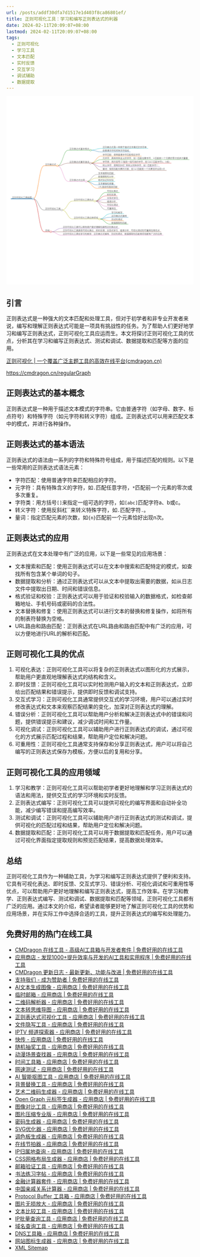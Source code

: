 ```yaml
---
url: /posts/addf30dfa7d1517e1d403f8ca86801ef/
title: 正则可视化工具：学习和编写正则表达式的利器
date: 2024-02-11T20:09:07+08:00
lastmod: 2024-02-11T20:09:07+08:00
tags:
  - 正则可视化
  - 学习工具
  - 文本匹配
  - 实时反馈
  - 交互学习
  - 调试辅助
  - 数据提取
---
```



<img src="/images/2024_02_11 20_08_20.png" title="2024_02_11 20_08_20.png" alt="2024_02_11 20_08_20.png"/>

## 引言

正则表达式是一种强大的文本匹配和处理工具，但对于初学者和非专业开发者来说，编写和理解正则表达式可能是一项具有挑战性的任务。为了帮助人们更好地学习和编写正则表达式，正则可视化工具应运而生。本文将探讨正则可视化工具的优点，分析其在学习和编写正则表达式、测试和调试、数据提取和匹配等方面的应用。

[正则可视化 | 一个覆盖广泛主题工具的高效在线平台(cmdragon.cn)](https://cmdragon.cn/regularGraph)

https://cmdragon.cn/regularGraph

## 正则表达式的基本概念

正则表达式是一种用于描述文本模式的字符串。它由普通字符（如字母、数字、标点符号）和特殊字符（如元字符和转义字符）组成。正则表达式可以用来匹配文本中的模式，并进行各种操作。

## 正则表达式的基本语法

正则表达式的语法由一系列的字符和特殊符号组成，用于描述匹配的规则。以下是一些常用的正则表达式语法元素：

- 字符匹配：使用普通字符来匹配相应的字符。
- 元字符：具有特殊含义的字符，如`.`匹配任意字符，`*`匹配前一个元素的零次或多次重复。
- 字符类：用方括号`[]`来指定一组可选的字符，如`[abc]`匹配字符a、b或c。
- 转义字符：使用反斜杠``来转义特殊字符，如`.`匹配字符`.`。
- 量词：指定匹配元素的次数，如`{n}`匹配前一个元素恰好出现n次。

## 正则表达式的应用

正则表达式在文本处理中有广泛的应用，以下是一些常见的应用场景：

- 文本搜索和匹配：使用正则表达式可以在文本中搜索和匹配特定的模式，如查找所有包含某个单词的句子。
- 数据提取和分析：通过正则表达式可以从文本中提取出需要的数据，如从日志文件中提取出日期、时间和错误信息。
- 格式验证和校验：正则表达式可以用于验证和校验输入的数据格式，如检查邮箱地址、手机号码或密码的合法性。
- 文本替换和修复：使用正则表达式可以进行文本的替换和修复操作，如将所有的制表符替换为空格。
- URL路由和路由匹配：正则表达式在URL路由和路由匹配中有广泛的应用，可以方便地进行URL的解析和匹配。

## 正则可视化工具的优点

1. 可视化表达：正则可视化工具可以将复杂的正则表达式以图形化的方式展示，帮助用户更直观地理解表达式的结构和含义。
2. 即时反馈：正则可视化工具可以实时检测用户输入的文本和正则表达式，立即给出匹配结果和错误提示，提供即时反馈和调试支持。
3. 交互式学习：正则可视化工具通常提供交互式的学习环境，用户可以通过实时修改表达式和文本来观察匹配结果的变化，加深对正则表达式的理解。
4. 错误分析：正则可视化工具可以帮助用户分析和解决正则表达式中的错误和问题，提供错误提示和建议，减少调试时间和工作量。
5. 可视化调试：正则可视化工具可以辅助用户进行正则表达式的调试，通过可视化的方式展示匹配过程和结果，帮助用户定位和解决问题。
6. 可重用性：正则可视化工具通常支持保存和分享正则表达式，用户可以将自己编写的正则表达式保存为模板，方便以后的复用和分享。

## 正则可视化工具的应用领域

1. 学习和教学：正则可视化工具可以帮助初学者更好地理解和学习正则表达式的语法和用法，提供交互式的学习环境和实时反馈。
2. 正则表达式编写：正则可视化工具可以提供可视化的编写界面和自动补全功能，减少编写错误和提高编写效率。
3. 测试和调试：正则可视化工具可以辅助用户进行正则表达式的测试和调试，提供可视化的匹配过程和结果，帮助用户定位和解决问题。
4. 数据提取和匹配：正则可视化工具可以用于数据提取和匹配任务，用户可以通过可视化界面指定提取规则和预览匹配结果，提高数据处理效率。

## 总结

正则可视化工具作为一种辅助工具，为学习和编写正则表达式提供了便利和支持。它具有可视化表达、即时反馈、交互式学习、错误分析、可视化调试和可重用性等优点，可以帮助用户更好地理解和编写正则表达式，提高工作效率。在学习和教学、正则表达式编写、测试和调试、数据提取和匹配等领域，正则可视化工具都有广泛的应用。通过本文的介绍，希望读者能够更好地了解正则可视化工具的优势和应用场景，并在实际工作中选择合适的工具，提升正则表达式的编写和处理能力。

## 免费好用的热门在线工具

- [CMDragon 在线工具 - 高级AI工具箱与开发者套件 | 免费好用的在线工具](https://tools.cmdragon.cn/zh)
- [应用商店 - 发现1000+提升效率与开发的AI工具和实用程序 | 免费好用的在线工具](https://tools.cmdragon.cn/zh/apps?category=trending)
- [CMDragon 更新日志 - 最新更新、功能与改进 | 免费好用的在线工具](https://tools.cmdragon.cn/zh/changelog)
- [支持我们 - 成为赞助者 | 免费好用的在线工具](https://tools.cmdragon.cn/zh/sponsor)
- [AI文本生成图像 - 应用商店 | 免费好用的在线工具](https://tools.cmdragon.cn/zh/apps/text-to-image-ai)
- [临时邮箱 - 应用商店 | 免费好用的在线工具](https://tools.cmdragon.cn/zh/apps/temp-email)
- [二维码解析器 - 应用商店 | 免费好用的在线工具](https://tools.cmdragon.cn/zh/apps/qrcode-parser)
- [文本转思维导图 - 应用商店 | 免费好用的在线工具](https://tools.cmdragon.cn/zh/apps/text-to-mindmap)
- [正则表达式可视化工具 - 应用商店 | 免费好用的在线工具](https://tools.cmdragon.cn/zh/apps/regex-visualizer)
- [文件隐写工具 - 应用商店 | 免费好用的在线工具](https://tools.cmdragon.cn/zh/apps/steganography-tool)
- [IPTV 频道探索器 - 应用商店 | 免费好用的在线工具](https://tools.cmdragon.cn/zh/apps/iptv-explorer)
- [快传 - 应用商店 | 免费好用的在线工具](https://tools.cmdragon.cn/zh/apps/snapdrop)
- [随机抽奖工具 - 应用商店 | 免费好用的在线工具](https://tools.cmdragon.cn/zh/apps/lucky-draw)
- [动漫场景查找器 - 应用商店 | 免费好用的在线工具](https://tools.cmdragon.cn/zh/apps/anime-scene-finder)
- [时间工具箱 - 应用商店 | 免费好用的在线工具](https://tools.cmdragon.cn/zh/apps/time-toolkit)
- [网速测试 - 应用商店 | 免费好用的在线工具](https://tools.cmdragon.cn/zh/apps/speed-test)
- [AI 智能抠图工具 - 应用商店 | 免费好用的在线工具](https://tools.cmdragon.cn/zh/apps/background-remover)
- [背景替换工具 - 应用商店 | 免费好用的在线工具](https://tools.cmdragon.cn/zh/apps/background-replacer)
- [艺术二维码生成器 - 应用商店 | 免费好用的在线工具](https://tools.cmdragon.cn/zh/apps/artistic-qrcode)
- [Open Graph 元标签生成器 - 应用商店 | 免费好用的在线工具](https://tools.cmdragon.cn/zh/apps/open-graph-generator)
- [图像对比工具 - 应用商店 | 免费好用的在线工具](https://tools.cmdragon.cn/zh/apps/image-comparison)
- [图片压缩专业版 - 应用商店 | 免费好用的在线工具](https://tools.cmdragon.cn/zh/apps/image-compressor)
- [密码生成器 - 应用商店 | 免费好用的在线工具](https://tools.cmdragon.cn/zh/apps/password-generator)
- [SVG优化器 - 应用商店 | 免费好用的在线工具](https://tools.cmdragon.cn/zh/apps/svg-optimizer)
- [调色板生成器 - 应用商店 | 免费好用的在线工具](https://tools.cmdragon.cn/zh/apps/color-palette)
- [在线节拍器 - 应用商店 | 免费好用的在线工具](https://tools.cmdragon.cn/zh/apps/online-metronome)
- [IP归属地查询 - 应用商店 | 免费好用的在线工具](https://tools.cmdragon.cn/zh/apps/ip-geolocation)
- [CSS网格布局生成器 - 应用商店 | 免费好用的在线工具](https://tools.cmdragon.cn/zh/apps/css-grid-layout)
- [邮箱验证工具 - 应用商店 | 免费好用的在线工具](https://tools.cmdragon.cn/zh/apps/email-validator)
- [书法练习字帖 - 应用商店 | 免费好用的在线工具](https://tools.cmdragon.cn/zh/apps/calligraphy-practice)
- [金融计算器套件 - 应用商店 | 免费好用的在线工具](https://tools.cmdragon.cn/zh/apps/finance-calculator-suite)
- [中国亲戚关系计算器 - 应用商店 | 免费好用的在线工具](https://tools.cmdragon.cn/zh/apps/chinese-kinship-calculator)
- [Protocol Buffer 工具箱 - 应用商店 | 免费好用的在线工具](https://tools.cmdragon.cn/zh/apps/protobuf-toolkit)
- [图片无损放大 - 应用商店 | 免费好用的在线工具](https://tools.cmdragon.cn/zh/apps/image-upscaler)
- [文本比较工具 - 应用商店 | 免费好用的在线工具](https://tools.cmdragon.cn/zh/apps/text-compare)
- [IP批量查询工具 - 应用商店 | 免费好用的在线工具](https://tools.cmdragon.cn/zh/apps/ip-batch-lookup)
- [域名查询工具 - 应用商店 | 免费好用的在线工具](https://tools.cmdragon.cn/zh/apps/domain-finder)
- [DNS工具箱 - 应用商店 | 免费好用的在线工具](https://tools.cmdragon.cn/zh/apps/dns-toolkit)
- [网站图标生成器 - 应用商店 | 免费好用的在线工具](https://tools.cmdragon.cn/zh/apps/favicon-generator)
- [XML Sitemap](https://tools.cmdragon.cn/sitemap_index.xml)
